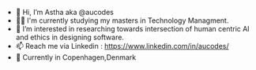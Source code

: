 - 👋 Hi, I’m Astha aka @aucodes 
- 👩‍🎓 I'm currently studying my masters in Technology Managment.
- 👀 I’m interested in researching towards intersection of human centric AI and ethics in designing software.
- 📫 Reach me via Linkedin : https://www.linkedin.com/in/aucodes/
- 📍 Currently in Copenhagen,Denmark

<!---
aucodes/aucodes is a ✨ special ✨ repository because its `README.md` (this file) appears on your GitHub profile.
You can click the Preview link to take a look at your changes.
--->
